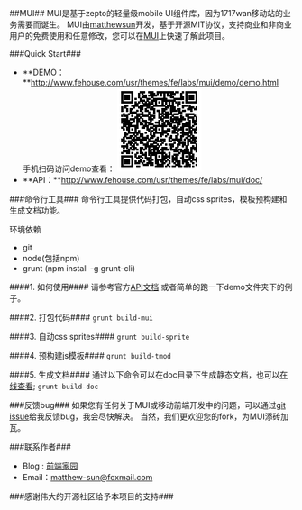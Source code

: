 ##MUI##
MUI是基于zepto的轻量级mobile UI组件库，因为1717wan移动站的业务需要而诞生。 MUI由[matthewsun](http://www.fehouse.com/)开发，基于开源MIT协议，支持商业和非商业用户的免费使用和任意修改，您可以在[MUI](https://github.com/matthew-sun/MUI)上快速了解此项目。

###Quick Start###
+ **DEMO：**http://www.fehouse.com/usr/themes/fe/labs/mui/demo/demo.html<br>
	手机扫码访问demo查看：	![二维码地址][url]
+ **API：**http://www.fehouse.com/usr/themes/fe/labs/mui/doc/

###命令行工具###
命令行工具提供代码打包，自动css sprites，模板预构建和生成文档功能。

环境依赖

+ git
+ node(包括npm)
+ grunt (npm install -g grunt-cli)

####1. 如何使用####
请参考官方[API文档](http://www.fehouse.com/usr/themes/fe/labs/mui/doc/)
或者简单的跑一下demo文件夹下的例子。

####2. 打包代码####
`grunt build-mui`

####3. 自动css sprites####
`grunt build-sprite`

####4. 预构建js模板####
`grunt build-tmod`

####5. 生成文档####
通过以下命令可以在doc目录下生成静态文档，也可以[在线查看](http://www.fehouse.com/usr/themes/fe/labs/mui/doc/);
`grunt build-doc`

###反馈bug###
如果您有任何关于MUI或移动前端开发中的问题，可以通过[git issue](https://github.com/matthew-sun/MUI/issues)给我反馈bug，我会尽快解决。
当然，我们更欢迎您的fork，为MUI添砖加瓦。

###联系作者###
+ Blog : [前端家园](http://www.fehouse.com)
+ Email：matthew-sun@foxmail.com

###感谢伟大的开源社区给予本项目的支持###

[url]:./url.png


